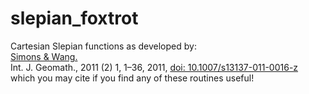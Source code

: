 # slepian_foxtrot
Cartesian Slepian functions as developed by:<br>
<a href="http://geoweb.princeton.edu/people/simons/Simons+2011-GEM.html">Simons &amp; Wang.</a><br>
Int. J. Geomath., 2011 (2) 1, 1–36, 2011, <a href="10.1007/s13137-011-0016-z">doi: 10.1007/s13137-011-0016-z</a><br>
which you may cite if you find any of these routines useful! 


